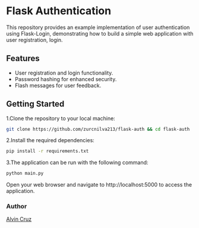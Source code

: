# Flask Authentication

This repository provides an example implementation of user authentication using Flask-Login, demonstrating
how to build a simple web application with user registration, login.

## Features

- User registration and login functionality.
- Password hashing for enhanced security.
- Flash messages for user feedback.

## Getting Started

1.Clone the repository to your local machine:

```bash
git clone https://github.com/zurcnilva213/flask-auth && cd flask-auth
```

2.Install the required dependencies:

```bash
pip install -r requirements.txt
```

3.The application can be run with the following command:

```bash
python main.py
```

Open your web browser and navigate to http://localhost:5000 to access the application.

### Author
[Alvin Cruz](https://www.alvin.today/)